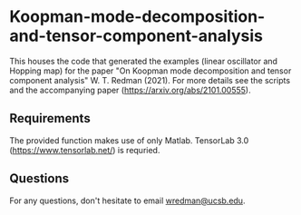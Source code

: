 # Koopman-mode-decomposition-and-tensor-component-analysis
This houses the code that generated the examples (linear oscillator and Hopping map) for the paper "On Koopman mode decomposition and tensor component analysis" W. T. Redman (2021). For more details see the scripts and the accompanying paper (https://arxiv.org/abs/2101.00555). 

## Requirements

The provided function makes use of only Matlab. TensorLab 3.0 (https://www.tensorlab.net/) is requried. 

## Questions 

For any questions, don't hesitate to email wredman@ucsb.edu. 

